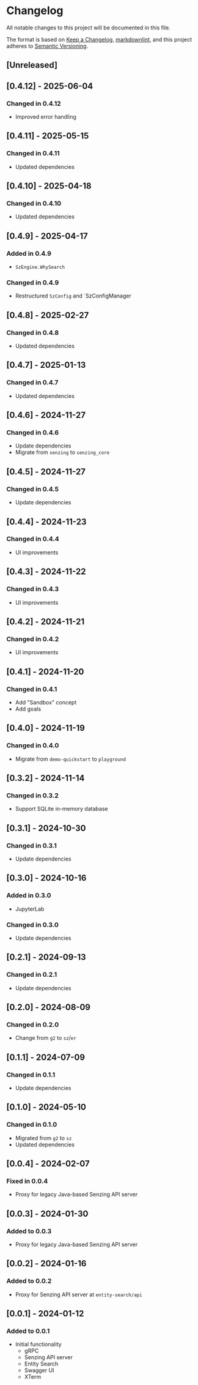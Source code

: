 # Changelog

All notable changes to this project will be documented in this file.

The format is based on [Keep a Changelog], [markdownlint],
and this project adheres to [Semantic Versioning].

## [Unreleased]

## [0.4.12] - 2025-06-04

### Changed in 0.4.12

- Improved error handling

## [0.4.11] - 2025-05-15

### Changed in 0.4.11

- Updated dependencies

## [0.4.10] - 2025-04-18

### Changed in 0.4.10

- Updated dependencies

## [0.4.9] - 2025-04-17

### Added in 0.4.9

- `SzEngine.WhySearch`

### Changed in 0.4.9

- Restructured `SzConfig` and `SzConfigManager

## [0.4.8] - 2025-02-27

### Changed in 0.4.8

- Updated dependencies

## [0.4.7] - 2025-01-13

### Changed in 0.4.7

- Updated dependencies

## [0.4.6] - 2024-11-27

### Changed in 0.4.6

- Update dependencies
- Migrate from `senzing` to `senzing_core`

## [0.4.5] - 2024-11-27

### Changed in 0.4.5

- Update dependencies

## [0.4.4] - 2024-11-23

### Changed in 0.4.4

- UI improvements

## [0.4.3] - 2024-11-22

### Changed in 0.4.3

- UI improvements

## [0.4.2] - 2024-11-21

### Changed in 0.4.2

- UI improvements

## [0.4.1] - 2024-11-20

### Changed in 0.4.1

- Add "Sandbox" concept
- Add goals

## [0.4.0] - 2024-11-19

### Changed in 0.4.0

- Migrate from `demo-quickstart` to `playground`

## [0.3.2] - 2024-11-14

### Changed in 0.3.2

- Support SQLite in-memory database

## [0.3.1] - 2024-10-30

### Changed in 0.3.1

- Update dependencies

## [0.3.0] - 2024-10-16

### Added in 0.3.0

- JupyterLab

### Changed in 0.3.0

- Update dependencies

## [0.2.1] - 2024-09-13

### Changed in 0.2.1

- Update dependencies

## [0.2.0] - 2024-08-09

### Changed in 0.2.0

- Change from `g2` to `sz`/`er`

## [0.1.1] - 2024-07-09

### Changed in 0.1.1

- Update dependencies

## [0.1.0] - 2024-05-10

### Changed in 0.1.0

- Migrated from `g2` to `sz`
- Updated dependencies

## [0.0.4] - 2024-02-07

### Fixed in 0.0.4

- Proxy for legacy Java-based Senzing API server

## [0.0.3] - 2024-01-30

### Added to 0.0.3

- Proxy for legacy Java-based Senzing API server

## [0.0.2] - 2024-01-16

### Added to 0.0.2

- Proxy for Senzing API server at `entity-search/api`

## [0.0.1] - 2024-01-12

### Added to 0.0.1

- Initial functionality
  - gRPC
  - Senzing API server
  - Entity Search
  - Swagger UI
  - XTerm

[Keep a Changelog]: https://keepachangelog.com/en/1.0.0/
[markdownlint]: https://dlaa.me/markdownlint/
[Semantic Versioning]: https://semver.org/spec/v2.0.0.html
